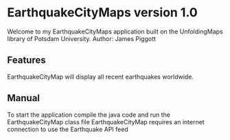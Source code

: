# EarthquakeCityMaps version 1.0
Welcome to my EarthquakeCityMaps application built on the UnfoldingMaps library of Potsdam University.
Author: James Piggott

## Features
EarthquakeCityMap will display all recent earthquakes worldwide.


## Manual
To start the application compile the java code and run the EarthquakeCityMap class file
EarthquakeCityMap requires an internet connection to use the Earthquake API feed


